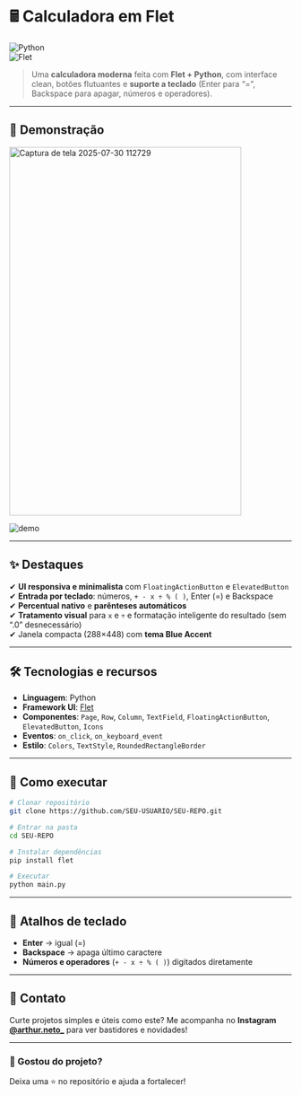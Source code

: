 # 🖩 Calculadora em Flet  

![Python](https://img.shields.io/badge/Python-3.10%2B-blue)  
![Flet](https://img.shields.io/badge/Flet-UI%20Framework-blueviolet)  

> Uma **calculadora moderna** feita com **Flet + Python**, com interface clean, botões flutuantes e **suporte a teclado** (Enter para “=”, Backspace para apagar, números e operadores).  

---

## 🎥 Demonstração  
<img width="414" height="657" alt="Captura de tela 2025-07-30 112729" src="https://github.com/user-attachments/assets/de05b1b8-f668-453f-9d7d-a0ee0baafcf5" />

![demo](./demo.gif)  

---

## ✨ Destaques  
✔ **UI responsiva e minimalista** com `FloatingActionButton` e `ElevatedButton`  
✔ **Entrada por teclado**: números, `+ - x ÷ % ( )`, Enter (=) e Backspace  
✔ **Percentual nativo** e **parênteses automáticos**  
✔ **Tratamento visual** para `x` e `÷` e formatação inteligente do resultado (sem “.0” desnecessário)  
✔ Janela compacta (288×448) com **tema Blue Accent**  

---

## 🛠️ Tecnologias e recursos  
- **Linguagem**: Python  
- **Framework UI**: [Flet](https://flet.dev/)  
- **Componentes**: `Page`, `Row`, `Column`, `TextField`, `FloatingActionButton`, `ElevatedButton`, `Icons`  
- **Eventos**: `on_click`, `on_keyboard_event`  
- **Estilo**: `Colors`, `TextStyle`, `RoundedRectangleBorder`  

---

## 🚀 Como executar  

```bash
# Clonar repositório
git clone https://github.com/SEU-USUARIO/SEU-REPO.git

# Entrar na pasta
cd SEU-REPO

# Instalar dependências
pip install flet

# Executar
python main.py
```

---

## 🎹 Atalhos de teclado  
- **Enter** → igual (=)  
- **Backspace** → apaga último caractere  
- **Números e operadores** (`+ - x ÷ % ( )`) digitados diretamente  

---

## 📲 Contato  
Curte projetos simples e úteis como este? Me acompanha no **Instagram [@arthur.neto_](https://instagram.com/arthur.neto_)** para ver bastidores e novidades!  

---

### 🖤 Gostou do projeto?  
Deixa uma ⭐ no repositório e ajuda a fortalecer!  
